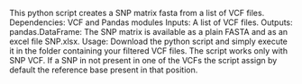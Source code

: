 This python script creates a SNP matrix fasta from a list of VCF files.
Dependencies: VCF and Pandas modules
Inputs: A list of VCF files.
Outputs: pandas.DataFrame: The SNP matrix is available as a plain FASTA and as an excel file SNP.xlsx.
Usage: Download the python script and simply execute it in the folder containing your filtered VCF files.
The script works only with SNP VCF. If a SNP in not present in one of the VCFs the script assign by default the reference base present in that position.
